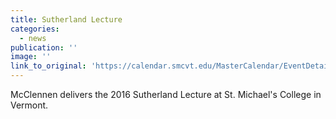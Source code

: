 ```yaml
---
title: Sutherland Lecture
categories: 
  - news
publication: ''
image: ''
link_to_original: 'https://calendar.smcvt.edu/MasterCalendar/EventDetails.aspx?data=hHr80o3M7J4AFWeWvi0dYdw6kLnVq5ZCOM5oszPqrzT3DJBsbrfKD3a3bRpCaie7'
---
```


McClennen delivers the 2016 Sutherland Lecture at St. Michael's College in Vermont.